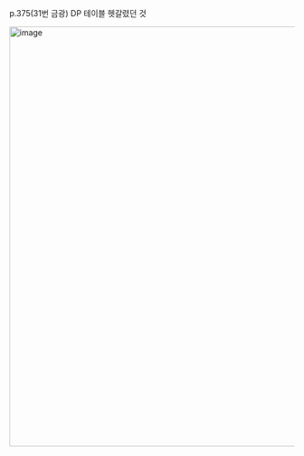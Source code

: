p.375(31번 금광)
DP 테이블 헷갈렸던 것

<img width="741" alt="image" src="https://github.com/user-attachments/assets/6eaa3af3-4f4a-48b7-bc47-a787f9829174">
